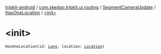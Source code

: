 [tripkit-android](../../../index.md) / [com.skedgo.tripkit.ui.routing](../../index.md) / [SegmentCameraUpdate](../index.md) / [HasOneLocation](index.md) / [&lt;init&gt;](./-init-.md)

# &lt;init&gt;

`HasOneLocation(id: `[`Long`](https://kotlinlang.org/api/latest/jvm/stdlib/kotlin/-long/index.html)`, location: `[`Location`](../../../com.skedgo.tripkit.common.model/-location/index.md)`)`